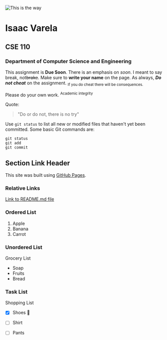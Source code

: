 ![This is the way](https://starwarsblog.starwars.com/wp-content/uploads/2022/09/mando-grogu-galaxys-edge-tall.jpg)

# Isaac Varela
## CSE 110
### Department of Computer Science and Engineering

This assignment is **Due Soon**.
There is an emphasis on *soon*.
I meant to say break, not~~brake~~.
Make sure to **write your name** on the page.
As always, ***Do not cheat*** on the assignment.
<sub>If you do cheat there will be consequences.</sub>

Please do your own work.
<sup>Academic integrity</sup>

Quote:
> "Do or do not, there is no try"

Use `git status` to list all new or modified files that haven't yet been committed.
Some basic Git commands are:
```
git status
git add
git commit
```
## Section Link Header
This site was built using [GitHub Pages](https://pages.github.com/).

### Relative Links
[Link to README.md file](/README.md)

### Ordered List
1. Apple
2. Banana
3. Carrot

### Unordered List
Grocery List
- Soap
- Fruits
- Bread

### Task List
Shopping List
- [x] Shoes :tada:
- [ ] Shirt
- [ ] Pants

